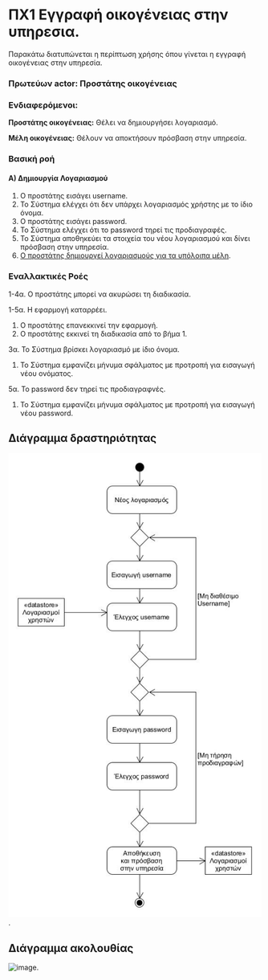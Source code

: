 # ΠΧ1 Εγγραφή οικογένειας στην υπηρεσια.
Παρακάτω διατυπώνεται η περίπτωση χρήσης όπου γίνεται η εγγραφή οικογένειας στην υπηρεσία.

### Πρωτεύων actor: Προστάτης οικογένειας

### Ενδιαφερόμενοι:

**Προστάτης οικογένειας:** Θέλει να δημιουργήσει λογαριασμό.

**Μέλη οικογένειας:** Θέλουν να αποκτήσουν πρόσβαση στην υπηρεσία.

### Βασική ροή
#### Α) Δημιουργία Λογαριασμού 
1. Ο προστάτης εισάγει username.
2. Το Σύστημα ελέγχει ότι δεν υπάρχει λογαριασμός χρήστης με το ίδιο όνομα.
3. Ο προστάτης εισάγει password.
4. Το Σύστημα ελέγχει ότι το password τηρεί τις προδιαγραφές.
5. Το Σύστημα αποθηκεύει τα στοιχεία του νέου λογαριασμού και δίνει πρόσβαση στην υπηρεσία.
6. [Ο προστάτης δημιουργεί λογαριασμούς για τα υπόλοιπα μέλη](uc2-account-management.md "Συμπερίληψη σεναρίου χρήσης [# ΠΧ1 Διαχείριση λογαριασμού]/[Δημιουργία λογαριασμού]").

### Εναλλακτικές Ροές
1-4α. Ο προστάτης μπορεί να ακυρώσει τη διαδικασία.

1-5α. Η εφαρμογή καταρρέει.
1. Ο προστάτης επανεκκινεί την εφαρμογή.
2. Ο προστάτης εκκινεί τη διαδικασία από το βήμα 1.

3α. Το Σύστημα βρίσκει λογαριασμό με ίδιο όνομα. 
1. Το Σύστημα εμφανίζει μήνυμα σφάλματος με προτροπή για εισαγωγή νέου ονόματος.

5α. Το password δεν τηρεί τις προδιαγραφvές.
1. Το Σύστημα εμφανίζει μήνυμα σφάλματος με προτροπή για εισαγωγή νέου password.

## Διάγραμμα δραστηριότητας
![image](/docs/markdown/uml/requirements/uc1-activity-diagram.jpg).

## Διάγραμμα ακολουθίας
![image](/docs/markdown/uml/requirements/).